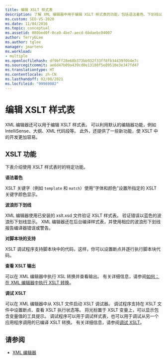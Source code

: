 ```yaml
---
title: 编辑 XSLT 样式表
description: 了解 XML 编辑器中用于编辑 XSLT 样式表的功能，包括语法着色、下划线以及从编辑器启动 XSLT 调试器。
ms.custom: SEO-VS-2020
ms.date: 11/04/2016
ms.topic: conceptual
ms.assetid: 080bed0f-0ca9-4be7-aecd-6bdaebc04007
author: TerryGLee
ms.author: tglee
manager: jmartens
ms.workload:
- multiple
ms.openlocfilehash: df9bff28e68b373bb932f33ff8fb34439f0b4e7c
ms.sourcegitcommit: ae6d47b09a439cd0e13180f5e89510e3e347fd47
ms.translationtype: HT
ms.contentlocale: zh-CN
ms.lasthandoff: 02/08/2021
ms.locfileid: "99969082"
---
```

# <a name="edit-xslt-style-sheets"></a>编辑 XSLT 样式表

XML 编辑器还可以用于编辑 XSLT 样式表。 可以利用默认的编辑器功能，例如 IntelliSense、大纲、XML 代码段等。 此外，还提供了一些新功能，使 XSLT 中的开发更加容易。

## <a name="xslt-features"></a>XSLT 功能

下表介绍使用 XSLT 样式表时的特定功能。

**语法着色**

XSLT 关键字（例如 `template` 和 `match`）使用“字体和颜色”设置所指定的 XSLT 关键字颜色显示。

**波浪形下划线**

XML 编辑器使用已安装的 xslt.xsd 文件验证 XSLT 样式表。 验证错误以蓝色的波浪形下划线显示。 XML 编辑器还在后台编译样式表，并使用相应的波浪形下划线报告编译器错误或警告。

**对脚本块的支持**

XSLT 调试程序支持脚本块中的代码，这样，你可以设置断点并逐行执行脚本块代码。

**查看 XSLT 输出**

可以在 XML 编辑器中执行 XSL 转换并查看输出。 有关详细信息，请参阅[如何：在 XML 编辑器中执行 XSLT 转换](../xml-tools/how-to-execute-an-xslt-transformation-from-the-xml-editor.md)。

**调试 XSLT**

可以在 XML 编辑器中从 XSLT 文件启动 XSLT 调试器。 调试程序支持在 XSLT 文件中设置断点、查看 XSLT 执行状态等。 将光标置于 XSLT 变量上，可以显示包含变量值的工具提示。 调试程序可以用于调试样式表，也可以用于调试从另一个应用程序调用的已编译 XSLT 转换。 有关详细信息，请参阅[调试 XSLT](../xml-tools/debugging-xslt.md)。

## <a name="see-also"></a>请参阅

- [XML 编辑器](../xml-tools/xml-editor.md)
